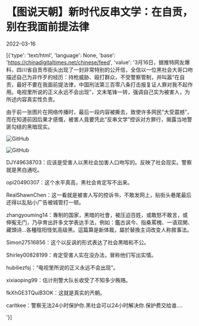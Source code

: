 # 【图说天朝】新时代反串文学：在自贡，别在我面前提法律

2022-03-16

[{'type': 'text/html', 'language': None, 'base': 'https://chinadigitaltimes.net/chinese/feed', 'value': '3月16日，据推特网友爆料，四川省自贡市街头出现了一封非常特别的公开信，全信以一位黑社会大哥口吻描述自己为非作歹的经历：持枪威胁、殴打群众，不受警察管制，并叫嚣“在自贡，最好不要在我面前提法律，中国刑法第三百零八条打击报复证人罪对我不起作用。电视里所说的正义永远不会出现”，文末笔锋一转，强调自己实为被害人，为所述内容真实性负责。

由于前一张图片在网络传播时，最后一段内容被撕去，致使许多网民“大受震撼”，而在知道前因后果才感慨，被害人竟要凭此“反串文学”控诉对方罪行，揭露当地警匪勾结的黑暗现实。

![GitHub](https://chinadigitaltimes.net/chinese/files/2022/03/反串文学.png)

![GitHub](https://chinadigitaltimes.net/chinese/files/2022/03/反串文学2-768x1024.png)



DJY49638703：应该是受害人以黑社会加害人口吻写的。反映了社会现实。警察就是黑白通吃。

opi20490307：这个水平真高，黑社会肯定写不出来。

RealShawnChen：这一看就是被害人写的控诉书，不敢发网上，贴街头巷尾最后还得以乱贴小广告被城管打一顿。

zhangyouming14：專制的国家，黑暗的社會，被压迫百姓，或敢怒不敢言，或伸寃无门，乃孕育出許多文学表达手法，例如：鑑古讽今、指桑罵槐、一语双関、藏頭诗…各種陰阳怪気高级黑。這篇算是新体裁，屬於替換主词改变人称敘事法。

Simon27516856：这个以反讽的形式表达了社会黑暗和不公。

Shirley00828199：肯定受害人实在没办法，冒称他们写出实情。

hubiliezfsj：“电视里所说的正义永远不会出现”。

xixiaoping99：估计刑警大队长收受了不知多少贿赂。

fkXhGE3TQuiB3OK：这就是真实的兲朝。

carltkee：警察无法24小时保护你.黑社会可以24小时解决你.保护费交给谁….

'}]
